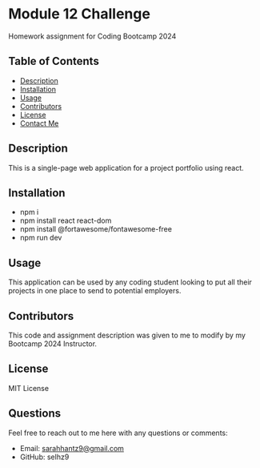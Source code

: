 # Module 12 Challenge
Homework assignment for Coding Bootcamp 2024

## Table of Contents
- [Description](#description)
- [Installation](#installation)
- [Usage](#usage)
- [Contributors](#contributors)
- [License](#license)
- [Contact Me](#contact-me)

## Description
This is a single-page web application for a project portfolio using react.

## Installation
- npm i
- npm install react react-dom
- npm install @fortawesome/fontawesome-free
- npm run dev

## Usage
This application can be used by any coding student looking to put all their projects in one place to send to potential employers.

## Contributors
This code and assignment description was given to me to modify by my Bootcamp 2024 Instructor.

## License
MIT License

## Questions
Feel free to reach out to me here with any questions or comments:
- Email: sarahhantz9@gmail.com
- GitHub: selhz9
